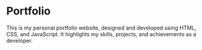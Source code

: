 # Portfolio
This is my personal portfolio website, designed and developed using HTML, CSS, and JavaScript. It highlights my skills, projects, and achievements as a developer.
